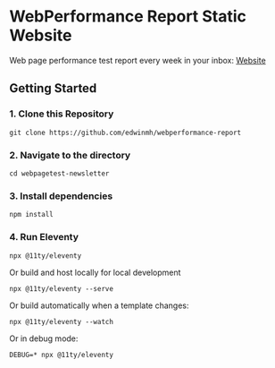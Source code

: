 # WebPerformance Report Static Website

Web page performance test report every week in your inbox: [Website](https://webperformancereport.com/)

## Getting Started

### 1. Clone this Repository

```
git clone https://github.com/edwinmh/webperformance-report
```

### 2. Navigate to the directory

```
cd webpagetest-newsletter
```

### 3. Install dependencies

```
npm install
```

### 4. Run Eleventy

```
npx @11ty/eleventy
```

Or build and host locally for local development
```
npx @11ty/eleventy --serve
```

Or build automatically when a template changes:
```
npx @11ty/eleventy --watch
```

Or in debug mode:
```
DEBUG=* npx @11ty/eleventy
```
